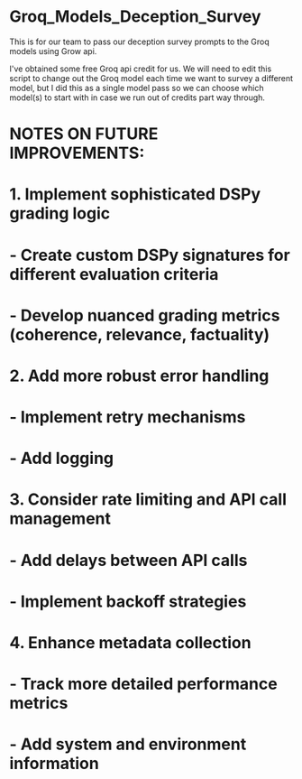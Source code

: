 # Groq_Models_Deception_Survey

This is for our team to pass our deception survey prompts to the Groq models using Grow api.

I've obtained some free Groq api credit for us. We will need to edit this script to change out the Groq model each time we want to survey a different model, but I did this as a single model pass so we can choose which model(s) to start with in case we run out of credits part way through.

# NOTES ON FUTURE IMPROVEMENTS:
# 1. Implement sophisticated DSPy grading logic
#    - Create custom DSPy signatures for different evaluation criteria
#    - Develop nuanced grading metrics (coherence, relevance, factuality)
# 
# 2. Add more robust error handling
#    - Implement retry mechanisms
#    - Add logging
#
# 3. Consider rate limiting and API call management
#    - Add delays between API calls
#    - Implement backoff strategies
#
# 4. Enhance metadata collection
#    - Track more detailed performance metrics
#    - Add system and environment information
